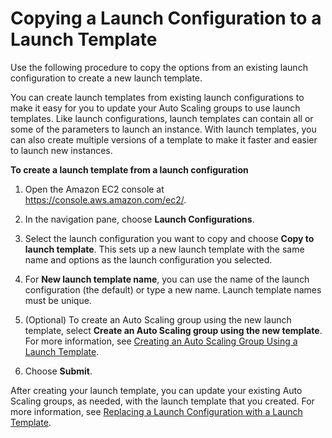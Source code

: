 # Copying a Launch Configuration to a Launch Template<a name="copy-launch-config"></a>

Use the following procedure to copy the options from an existing launch configuration to create a new launch template\.

You can create launch templates from existing launch configurations to make it easy for you to update your Auto Scaling groups to use launch templates\. Like launch configurations, launch templates can contain all or some of the parameters to launch an instance\. With launch templates, you can also create multiple versions of a template to make it faster and easier to launch new instances\. 

**To create a launch template from a launch configuration**

1. Open the Amazon EC2 console at [https://console\.aws\.amazon\.com/ec2/](https://console.aws.amazon.com/ec2/)\.

1. In the navigation pane, choose **Launch Configurations**\.

1. Select the launch configuration you want to copy and choose **Copy to launch template**\. This sets up a new launch template with the same name and options as the launch configuration you selected\.

1. For **New launch template name**, you can use the name of the launch configuration \(the default\) or type a new name\. Launch template names must be unique\.

1. \(Optional\) To create an Auto Scaling group using the new launch template, select **Create an Auto Scaling group using the new template**\. For more information, see [Creating an Auto Scaling Group Using a Launch Template](create-asg-launch-template.md)\.

1. Choose **Submit**\.

After creating your launch template, you can update your existing Auto Scaling groups, as needed, with the launch template that you created\. For more information, see [Replacing a Launch Configuration with a Launch Template](replace-launch-config.md)\.